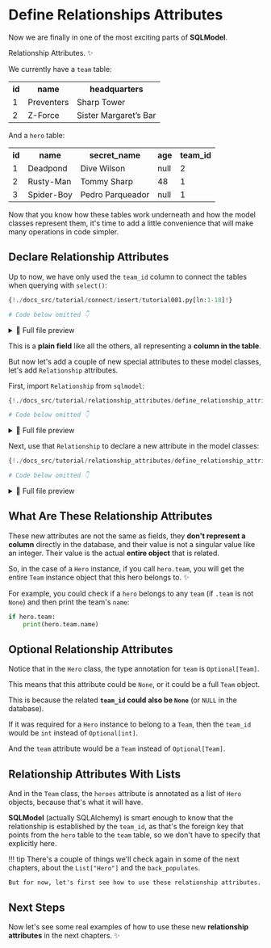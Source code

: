 # Define Relationships Attributes

Now we are finally in one of the most exciting parts of **SQLModel**.

Relationship Attributes. ✨

We currently have a `team` table:

<table>
<tr>
<th>id</th><th>name</th><th>headquarters</th>
</tr>
<tr>
<td>1</td><td>Preventers</td><td>Sharp Tower</td>
</tr>
<tr>
<td>2</td><td>Z-Force</td><td>Sister Margaret’s Bar</td>
</tr>
</table>

And a `hero` table:

<table>
<tr>
<th>id</th><th>name</th><th>secret_name</th><th>age</th><th>team_id</th>
</tr>
<tr>
<td>1</td><td>Deadpond</td><td>Dive Wilson</td><td>null</td><td>2</td>
</tr>
<tr>
<td>2</td><td>Rusty-Man</td><td>Tommy Sharp</td><td>48</td><td>1</td>
</tr>
<tr>
<td>3</td><td>Spider-Boy</td><td>Pedro Parqueador</td><td>null</td><td>1</td>
</tr>
</table>

Now that you know how these tables work underneath and how the model classes represent them, it's time to add a little convenience that will make many operations in code simpler.

## Declare Relationship Attributes

Up to now, we have only used the `team_id` column to connect the tables when querying with `select()`:

```Python hl_lines="18"
{!./docs_src/tutorial/connect/insert/tutorial001.py[ln:1-18]!}

# Code below omitted 👇
```

<details>
<summary>👀 Full file preview</summary>

```Python
{!./docs_src/tutorial/connect/insert/tutorial001.py!}
```

</details>

This is a **plain field** like all the others, all representing a **column in the table**.

But now let's add a couple of new special attributes to these model classes, let's add `Relationship` attributes.

First, import `Relationship` from `sqlmodel`:

```Python hl_lines="3"
{!./docs_src/tutorial/relationship_attributes/define_relationship_attributes/tutorial001.py[ln:1-3]!}

# Code below omitted 👇
```

<details>
<summary>👀 Full file preview</summary>

```Python
{!./docs_src/tutorial/relationship_attributes/define_relationship_attributes/tutorial001.py!}
```

</details>

Next, use that `Relationship` to declare a new attribute in the model classes:

```Python hl_lines="11  21"
{!./docs_src/tutorial/relationship_attributes/define_relationship_attributes/tutorial001.py[ln:1-21]!}

# Code below omitted 👇
```

<details>
<summary>👀 Full file preview</summary>

```Python
{!./docs_src/tutorial/relationship_attributes/define_relationship_attributes/tutorial001.py!}
```

</details>

## What Are These Relationship Attributes

These new attributes are not the same as fields, they **don't represent a column** directly in the database, and their value is not a singular value like an integer. Their value is the actual **entire object** that is related.

So, in the case of a `Hero` instance, if you call `hero.team`, you will get the entire `Team` instance object that this hero belongs to. ✨

For example, you could check if a `hero` belongs to any `team` (if `.team` is not `None`) and then print the team's `name`:

```Python
if hero.team:
    print(hero.team.name)
```

## Optional Relationship Attributes

Notice that in the `Hero` class, the type annotation for `team` is `Optional[Team]`.

This means that this attribute could be `None`, or it could be a full `Team` object.

This is because the related **`team_id` could also be `None`** (or `NULL` in the database).

If it was required for a `Hero` instance to belong to a `Team`, then the `team_id` would be `int` instead of `Optional[int]`.

And the `team` attribute would be a `Team` instead of `Optional[Team]`.

## Relationship Attributes With Lists

And in the `Team` class, the `heroes` attribute is annotated as a list of `Hero` objects, because that's what it will have.

**SQLModel** (actually SQLAlchemy) is smart enough to know that the relationship is established by the `team_id`, as that's the foreign key that points from the `hero` table to the `team` table, so we don't have to specify that explicitly here.

!!! tip
    There's a couple of things we'll check again in some of the next chapters, about the `List["Hero"]` and the `back_populates`.

    But for now, let's first see how to use these relationship attributes.

## Next Steps

Now let's see some real examples of how to use these new **relationship attributes** in the next chapters. ✨
